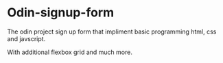 # Odin-signup-form


The odin project sign up form that impliment basic programming html, css and javscript.

With additional flexbox grid and much more.
